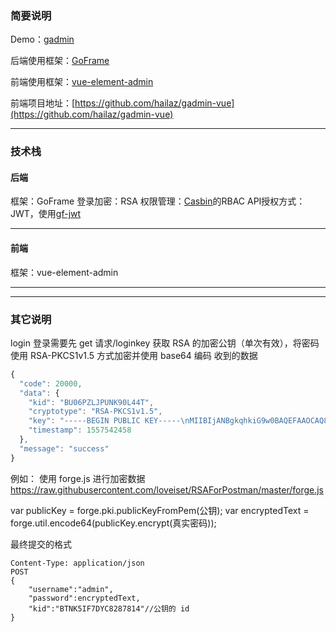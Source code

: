 ### 简要说明

Demo：[gadmin](http://gadmin.xiao3.top)

后端使用框架：[GoFrame](https://github.com/gogf/gf)

前端使用框架：[vue-element-admin](https://github.com/PanJiaChen/vue-element-admin)

前端项目地址：[https://github.com/hailaz/gadmin-vue](https://github.com/hailaz/gadmin-vue)

----

### 技术栈
#### 后端

框架：GoFrame
登录加密：RSA
权限管理：[Casbin](https://github.com/casbin/casbin)的RBAC
API授权方式：JWT，使用[gf-jwt](https://github.com/gogf/gf-jwt)

----
#### 前端
框架：vue-element-admin

----
----
### 其它说明

login
登录需要先 get 请求/loginkey 获取 RSA 的加密公钥（单次有效），将密码使用 RSA-PKCS1v1.5 方式加密并使用 base64 编码
收到的数据

```js
{
  "code": 20000,
  "data": {
    "kid": "BU06PZLJPUNK90L44T",
    "cryptotype": "RSA-PKCS1v1.5",
    "key": "-----BEGIN PUBLIC KEY-----\nMIIBIjANBgkqhkiG9w0BAQEFAAOCAQ8AMIIBCgKCAQEAsAj30qPj3YT7n4bm2uyr\nglOugXyvv34k/kwHkrS/KlLNsvbbGbmAv8fMakuPxm64LKXjX/16+P5IQgNuqWjg\nqoqllB+9Ex3fftEa+YE9hxIlkfBVrhV3SFxJe1bR2QbdgN/tNmnrmwjxCpgeyrCM\nKE/ifAkImgNfC6KCavY7idklRMv/Xji53H1TUoarN2kHFfde5NGfd/Z+9GoB633U\nWi6zJ6vMhinlCaPVQlBHHwIRqMlzC3CWXR3Tx42o4GgPktkZjWK0+DqUUhF7amXC\n/diypzSBsVmCEn68U52byW9vSHiWlRA0N9/stHCZ5M3NcnnZF9JV6XcYjlgHj3ZD\nEwIDAQAB\n-----END PUBLIC KEY-----\n",
    "timestamp": 1557542458
  },
  "message": "success"
}
```

例如：
使用 forge.js 进行加密数据
https://raw.githubusercontent.com/loveiset/RSAForPostman/master/forge.js

var publicKey = forge.pki.publicKeyFromPem(公钥);
var encryptedText = forge.util.encode64(publicKey.encrypt(真实密码));

最终提交的格式

```
Content-Type: application/json
POST
{
    "username":"admin",
    "password":encryptedText,
    "kid":"BTNK5IF7DYC8287814"//公钥的 id
}
```
